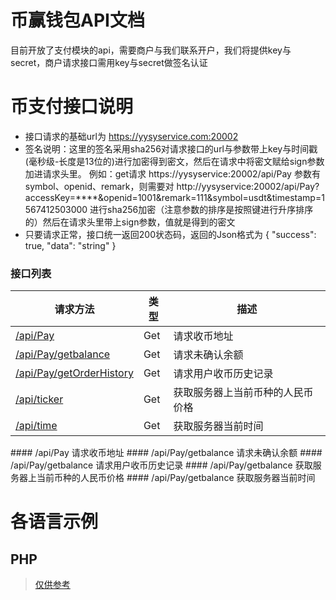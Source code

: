 # 币赢钱包API文档

目前开放了支付模块的api，需要商户与我们联系开户，我们将提供key与secret，商户请求接口需用key与secret做签名认证


# 币支付接口说明

* 接口请求的基础url为 https://yysyservice.com:20002
* 签名说明：这里的签名采用sha256对请求接口的url与参数带上key与时间戳(毫秒级-长度是13位的)进行加密得到密文，然后在请求中将密文赋给sign参数加进请求头里。
例如：get请求 https://yysyservice:20002/api/Pay   参数有symbol、openid、remark，则需要对 http://yysyservice:20002/api/Pay?accessKey=****&openid=1001&remark=111&symbol=usdt&timestamp=1567412503000 进行sha256加密（注意参数的排序是按照键进行升序排序的）然后在请求头里带上sign参数，值就是得到的密文
* 只要请求正常，接口统一返回200状态码，返回的Json格式为
{
  "success": true,
  "data": "string"
}

### 接口列表
请求方法|类型|描述
----------------------|---------------------|-----------------------------|
[/api/Pay](#Pay)	|Get|请求收币地址
[/api/Pay/getbalance](#getbalance)	|Get|请求未确认余额
[/api/Pay/getOrderHistory](#getOrderHistory)	|Get|请求用户收币历史记录
[/api/ticker](#ticker)	|Get|获取服务器上当前币种的人民币价格
[/api/time](#time)	|Get|获取服务器当前时间

<span id="Pay">
#### /api/Pay 请求收币地址


</span>

<span id="getbalance">
#### /api/Pay/getbalance 请求未确认余额


</span>

<span id="getOrderHistory">
#### /api/Pay/getbalance 请求用户收币历史记录


</span>

<span id="ticker">
#### /api/Pay/getbalance 获取服务器上当前币种的人民币价格


</span>

<span id="time">
#### /api/Pay/getbalance 获取服务器当前时间


</span>

# 各语言示例

## PHP<br>
 >  [仅供参考](https://github.com/coinWinApi/Api-PHP)<br>

